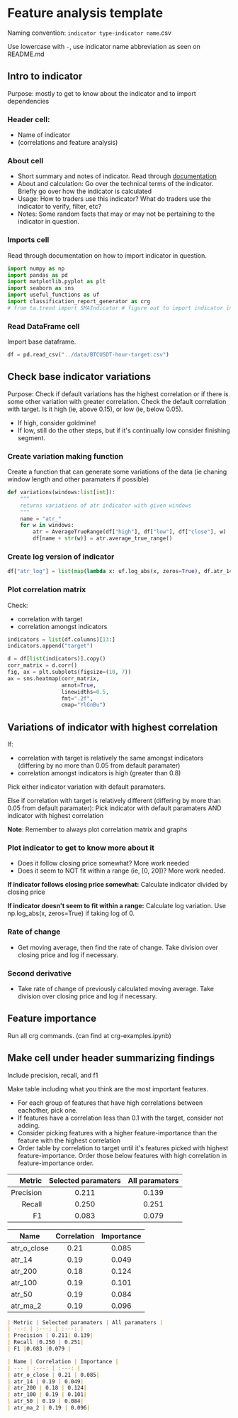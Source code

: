 # Feature analysis template

Naming convention: `indicator type`-`indicator name`.csv

Use lowercase with `-`, use indicator name abbreviation as seen on README.md

## Intro to indicator
Purpose: mostly to get to know about the indicator and to import dependencies

### Header cell: 
- Name of indicator
- (correlations and feature analysis)

### About cell 
- Short summary and notes of indicator. Read through [documentation](https://technical-analysis-library-in-python.readthedocs.io/en/latest/ta.html)
- About and calculation: Go over the technical terms of the indicator. Briefly go over how the indicator is calculated
- Usage: How to traders use this indicator? What do traders use the indicator to verify, filter, etc? 
- Notes: Some random facts that may or may not be pertaining to the indicator in question. 

### Imports cell
Read through documentation on how to import indicator in question.
```python
import numpy as np
import pandas as pd
import matplotlib.pyplot as plt
import seaborn as sns
import useful_functions as uf
import classification_report_generator as crg
# from ta.trend import SMAIndicator # figure out to import indicator in question
```

### Read DataFrame cell
Import base dataframe. 
```python
df = pd.read_csv("../data/BTCUSDT-hour-target.csv")
```
## Check base indicator variations
Purpose: Check if default variations has the highest correlation or if there is some other variation with greater correlation. Check the default correlation with target. Is it high (ie, above 0.15), or low (ie, below 0.05). 
- If high, consider goldmine!
- If low, still do the other steps, but if it's continually low consider finishing segment. 

### Create variation making function
Create a function that can generate some variations of the data (ie chaning window length and other paramaters if possible)
```python
def variations(windows:list[int]):
    """
    returns variations of atr indicator with given windows
    """
    name = "atr_"
    for w in windows:
        atr = AverageTrueRange(df["high"], df["low"], df["close"], w)
        df[name + str(w)] = atr.average_true_range()
```
### Create log version of indicator
```python
df["atr_log"] = list(map(lambda x: uf.log_abs(x, zeros=True), df.atr_14))
```

### Plot correlation matrix
Check:
- correlation with target
- correlation amongst indicators

```python
indicators = list(df.columns)[13:]
indicators.append("target")

d = df[list(indicators)].copy()
corr_matrix = d.corr()
fig, ax = plt.subplots(figsize=(10, 7))
ax = sns.heatmap(corr_matrix,
                 annot=True,
                 linewidths=0.5,
                 fmt=".2f",
                 cmap="YlGnBu")

```

## Variations of indicator with highest correlation
If: 
- correlation with target is relatively the same amongst indicators (differing by no more than 0.05 from default paramater)
- correlation amongst indicators is high (greater than 0.8)

Pick either indicator variation with default paramaters. 

Else if correlation with target is relatively different (differing by more than 0.05 from default paramater): Pick indicator with default paramaters AND indicator with highest correlation

**Note**: Remember to always plot correlation matrix and graphs

### Plot indicator to get to know more about it
- Does it follow closing price somewhat? More work needed
- Does it seem to NOT fit within a range (ie, [0, 20])? More work needed. 

**If indicator follows closing price somewhat:** Calculate indicator divided by closing price

**If indicator doesn't seem to fit within a range:** Calculate log variation. Use np.log_abs(x, zeros=True) if taking log of 0. 


### Rate of change
- Get moving average, then find the rate of change. Take division over closing price and log if necessary. 

### Second derivative
- Take rate of change of previously calculated moving average. Take division over closing price and log if necessary. 

## Feature importance

Run all crg commands. (can find at crg-examples.ipynb)

## Make cell under header summarizing findings
Include precision, recall, and f1

Make table including what you think are the most important features. 
- For each group of features that have high correlations between eachother, pick one. 
- If features have a correlation less than 0.1 with the target, consider not adding. 
- Consider picking features with a higher feature-importance than the feature with the highest correlation
- Order table by correlation to target until it's features picked with highest feature-importance. Order those below features with high correlation in feature-importance order. 

| Metric | Selected paramaters | All paramaters |
| ---: | :---: | :---: |
| Precision | 0.211| 0.139|
| Recall |0.250 | 0.251|
| F1 |0.083 |0.079 |

| Name | Correlation | Importance |
| --- | :---: | :---: |
| atr_o_close | 0.21 | 0.085|
| atr_14 | 0.19 | 0.049|
| atr_200 | 0.18 | 0.124|
| atr_100 | 0.19 | 0.101|
| atr_50 | 0.19 | 0.084|
| atr_ma_2 | 0.19 | 0.096|



```markdown
| Metric | Selected paramaters | All paramaters |
| ---: | :---: | :---: |
| Precision | 0.211| 0.139|
| Recall |0.250 | 0.251|
| F1 |0.083 |0.079 |

| Name | Correlation | Importance |
| --- | :---: | :---: |
| atr_o_close | 0.21 | 0.085|
| atr_14 | 0.19 | 0.049|
| atr_200 | 0.18 | 0.124|
| atr_100 | 0.19 | 0.101|
| atr_50 | 0.19 | 0.084|
| atr_ma_2 | 0.19 | 0.096|

```

